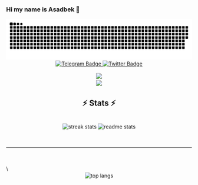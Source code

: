 ### Hi my name is Asadbek 👋

<!--
**faxriddinovasadbek/faxriddinovasadbek** is a ✨ _special_ ✨ repository because its `README.md` (this file) appears on your GitHub profile.

Here are some ideas to get you started:

- 🔭 I’m currently working on ...
- 🌱 I’m currently learning ...
- 👯 I’m looking to collaborate on ...
- 🤔 I’m looking for help with ...
- 💬 Ask me about ...
- 📫 How to reach me: ...
- 😄 Pronouns: ...
- ⚡ Fun fact: ...
-->

<div>
  <img src="https://github.com/omadli/omadli/raw/master/output/github-contribution-grid-snake.svg" alt="snake"></center>
</div>

</div>
</div>
<div align="center">
 </a> 
  <a href="https://t.me/Asad15576">
    <img src="https://img.shields.io/badge/Telegram-blue?style=for-the-badge&logo=telegram&logoColor=white" alt="Telegram Badge"/>
  </a>
  <a href="https://www.linkedin.com/in/asadbek-faxriddinov/">
    <img src="https://img.shields.io/badge/LinkedIn-blue?style=for-the-badge&logo=linkedin&logoColor=white" alt="Twitter Badge"/>
  </a>
  </div>
  
<br/>
<div align="center">
    <img src="https://skillicons.dev/icons?i=git,github,linux,python,c" /><br>
    <img src="https://skillicons.dev/icons?i=vscode,linkedin,mysql,go" /><br>
</div>
</div>

</div>
<h2 align="center">⚡️ Stats ⚡️</h2>
<br>
<div align=center>
  <img width=390 src="https://streak-stats.demolab.com/?user=faxriddinovasadbek&count_private=true&theme=react&border_radius=10" alt="streak stats"/>
  <img width=390 src="https://github-readme-stats.vercel.app/api?username=faxriddinovasadbek&count_private=true&show_icons=true&theme=react&rank_icon=github&border_radius=10" alt="readme stats" />
  <br/>
  
</div>
<br/><br/>
<hr/>


 <br/>
 <br/>\
 <div align="center">
  <img width=325 align="center" src="https://github-readme-stats.vercel.app/api/top-langs/?username=faxriddinovasadbek&hide=HTML&langs_count=8&layout=compact&theme=react&border_radius=10&size_weight=0.5&count_weight=0.5&exclude_repo=github-readme-stats" alt="top langs" />
</div>

